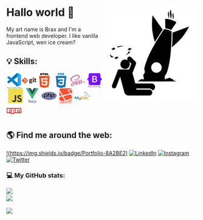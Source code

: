 # Hallo world 👋<img style="height: 250px;" src="./rocket-stickman.gif" align="right" alt="404 LOL">

My art name is Brax and I'm a frontend web developer. I like vanilla JavaScript, wen ice cream?

## :bulb: Skills:

<div style="display: flex; flex-wrap: wrap;">
  <img src="https://github.com/devicons/devicon/blob/master/icons/vscode/vscode-original-wordmark.svg" title="VSC" alt="VSC" width="40" height="40"/>
  <img src="https://github.com/devicons/devicon/blob/master/icons/git/git-original-wordmark.svg" title="Git" alt="Git" width="40" height="40"/>
  <img src="https://github.com/devicons/devicon/blob/master/icons/html5/html5-original-wordmark.svg" title="Html5" alt="Html5" width="40" height="40"/>&nbsp;
  <img src="https://github.com/devicons/devicon/blob/master/icons/css3/css3-plain-wordmark.svg"  title="CSS3" alt="CSS" width="40" height="40"/>&nbsp;
  <img src="https://github.com/devicons/devicon/blob/master/icons/sass/sass-original.svg"  title="SASS" alt="SASS" width="40" height="40"/>&nbsp;
  <img src="https://github.com/devicons/devicon/blob/master/icons/bootstrap/bootstrap-original-wordmark.svg"  title="Bootstrap" alt="Bootstrap" width="40" height="40"/>&nbsp;
  <img src="https://github.com/devicons/devicon/blob/master/icons/javascript/javascript-original.svg" title="JavaScript" alt="JavaScript" width="40" height="40"/>&nbsp;
  <img src="https://github.com/devicons/devicon/blob/master/icons/vuejs/vuejs-original-wordmark.svg" title="VueJs" alt="VueJs" width="40" height="40"/>&nbsp;
  <img src="https://github.com/devicons/devicon/blob/master/icons/php/php-original.svg" title="PHP"  alt="PHP" width="40" height="40"/>&nbsp;
  <img src="https://github.com/devicons/devicon/blob/master/icons/laravel/laravel-plain-wordmark.svg" title="Laravel"  alt="Laravel" width="40" height="40"/>&nbsp;
  <img src="https://github.com/devicons/devicon/blob/master/icons/mysql/mysql-original-wordmark.svg" title="MySQL"  alt="MySQL" width="40" height="40"/>&nbsp;
  <img src="https://github.com/devicons/devicon/blob/master/icons/npm/npm-original-wordmark.svg" title="NPM" alt="NPM" width="40" height="40"/>
</div>

## 🌎 Find me around the web:

[!(https://img.shields.io/badge/Portfolio-8A2BE2)](https://0xbrax.dev) [![LinkedIn](https://img.shields.io/badge/LinkedIn-%230077B5.svg?logo=linkedin&logoColor=white)](https://www.linkedin.com/in/marco-braccini/) [![Instagram](https://img.shields.io/badge/Instagram-%23E4405F.svg?logo=Instagram&logoColor=white)](https://www.instagram.com/0xbrax)  [![Twitter](https://img.shields.io/badge/Twitter-%231DA1F2.svg?logo=Twitter&logoColor=white)](https://twitter.com/0xbrax)


### 💻 My GitHub stats:

![](https://github-readme-stats.vercel.app/api?username=0xbrax&theme=swift&include_all_commits=true&show_icons=true)<br />
![](https://github-readme-stats.vercel.app/api/top-langs/?username=0xbrax&theme=swift&layout=compact)

[![](https://visitcount.itsvg.in/api?id=0xbrax&label=Profile%20Views&color=12&icon=5&pretty=true)](https://visitcount.itsvg.in)
